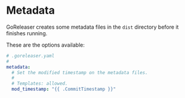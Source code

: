 # Metadata

GoReleaser creates some metadata files in the `dist` directory before it
finishes running.

These are the options available:

```yaml
# .goreleaser.yaml
#
metadata:
  # Set the modified timestamp on the metadata files.
  #
  # Templates: allowed.
  mod_timestamp: "{{ .CommitTimestamp }}"
```
